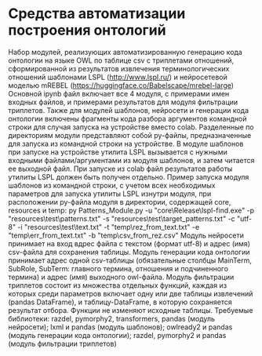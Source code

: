 # Средства автоматизации построения онтологий
Набор модулей, реализующих автоматизированную генерацию кода онтологии на языке OWL по таблице csv с триплетами отношений, сформированной из результатов извлечения терминологических отношений шаблонами LSPL (http://www.lspl.ru/) и нейросетевой моделью mREBEL (https://huggingface.co/Babelscape/mrebel-large)
Основной ipynb файл включает все 4 модуля, с примерами имен входных файлов, и примерами результатов для модуля фильтрации триплетов. Также для модулей шаблонов, нейросети и генерации кода онтологии включены фрагменты кода разбора аргументов командной строки для случая запуска на устройстве вместо colab. Разделенные по директориям модули представляют собой py-файлы, предназначенные для запуска из командной строки на устройстве.
В модуле шаблонов при запуске на устройстве утилита LSPL вызывается с нужными входными файлами/аргументами из модуля шаблонов, и затем читается ее выходной файл. При запуске из colab файл результатов работы утилиты LSPL должен быть получен отдельно. Пример запуска модуля шаблонов из командной строки, с учетом всех необходимых параметров для запуска утилиты LSPL изнутри модуля, при расположении py-файла модуля в директории, содержащей core, resources и temp: 
 py Patterns_Module.py -u "core\Release\lspl-find.exe" -p "resources\test\patterns.txt" -s "resources\test\target_patterns.txt" -c "utf-8" -i "resources\test\text.txt" -t "temp\rez_from_text.txt" -e "temp\err_from_text.txt" -b "temp\csv_from_rez.csv"
Модуль нейросети принимает на вход вдрес файла с текстом (формат utf-8) и адрес (имя) csv-файла для сохранения таблицы. Модуль генерации кода онтологии принимает адрес одной csv-таблицы (обязательные столбцы MainTerm, SubRole, SubTerm: главного термина, отношения и подчиненного термина) и адрес (имя) выходного owl-файла.
Модуль фильтрации триплетов состоит из множества отдельных функций, каждая из которых среди параметров включает одну или две таблицы извлечений (pandas DataFrame), и таблицу-DataFrame, в которую сохраняется результат отбора. Функции не изменяют исходные таблицы.
Требуемые библиотеки: razdel, pymorphy2, transformers, pandas (модуль нейросети); lxml и pandas (модуль шаблонов); owlready2 и pandas (модуль генерации кода онтологии); razdel, pymorphy2 и pandas (модуль фильтрации триплетов)
